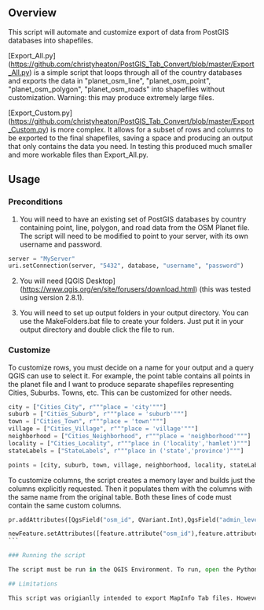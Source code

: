 ## Overview

This script will automate and customize export of data from PostGIS databases into shapefiles.

[Export_All.py] (https://github.com/christyheaton/PostGIS_Tab_Convert/blob/master/Export_All.py) is a simple script that loops through all of the country databases and exports the data in "planet_osm_line", "planet_osm_point", "planet_osm_polygon", "planet_osm_roads" into shapefiles without customization. Warning: this may produce extremely large files.

[Export_Custom.py] (https://github.com/christyheaton/PostGIS_Tab_Convert/blob/master/Export_Custom.py) is more complex. It allows for a subset of rows and columns to be exported to the final shapefiles, saving a space and producing an output that only contains the data you need. In testing this produced much smaller and more workable files than Export_All.py.

## Usage

### Preconditions

1. You will need to have an existing set of PostGIS databases by country containing point, line, polygon, and road data from the OSM Planet file. The script will need to be modified to point to your server, with its own username and password.
```python
server = "MyServer"
uri.setConnection(server, "5432", database, "username", "password")
```

2. You will need [QGIS Desktop] (https://www.qgis.org/en/site/forusers/download.html) (this was tested using version 2.8.1).

3. You will need to set up output folders in your output directory. You can use the MakeFolders.bat file to create your folders. Just put it in your output directory and double click the file to run.

### Customize

To customize rows, you must decide on a name for your output and a query QGIS can use to select it. For example, the point table contains all points in the planet file and I want to produce separate shapefiles representing Cities, Suburbs. Towns, etc. This can be customized for other needs.

```python
city = ["Cities_City", r"""place = 'city'"""]
suburb = ["Cities_Suburb", r"""place = 'suburb'"""]
town = ["Cities_Town", r"""place = 'town'"""]
village = ["Cities_Village", r"""place = 'village'"""]
neighborhood = ["Cities_Neighborhood", r"""place = 'neighborhood'"""]
locality = ["Cities_Locality", r"""place in ('locality','hamlet')"""]
stateLabels = ["StateLabels", r"""place in ('state','province')"""]

points = [city, suburb, town, village, neighborhood, locality, stateLabels]
```

To customize columns, the script creates a memory layer and builds just the columns explicitly requested. Then it populates them with the columns with the same name from the original table. Both these lines of code must contain the same custom columns.

```python
pr.addAttributes([QgsField("osm_id", QVariant.Int),QgsField("admin_level", QVariant.String),QgsField("capital", QVariant.String),QgsField("name", QVariant.String),QgsField("place", QVariant.String),QgsField("population", QVariant.Int),QgsField("tags", QVariant.String)])
```

````python
newFeature.setAttributes([feature.attribute("osm_id"),feature.attribute("admin_level"),feature.attribute("capital"),feature.attribute("name"),feature.attribute("place"),feature.attribute("population"), feature.attribute("tags")])
```

### Running the script

The script must be run in the QGIS Environment. To run, open the Python console in QGIS. Click the Editor button and then the Open button. Nagavate to the script and click Open. Now you can run the script within this console.

## Limitations

This script was origianlly intended to export MapInfo Tab files. However, the script that does the conversion outputs an early version of Tab file and does not get projected correctly. Now the conversion it to Esri Shapefile and later converted to Mapinfo Tab using a modern conversion tool.



